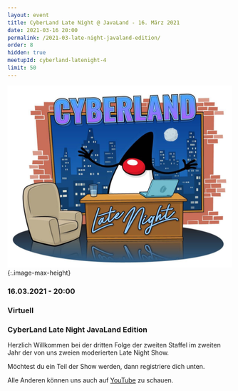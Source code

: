 ```yaml
---
layout: event
title: CyberLand Late Night @ JavaLand - 16. März 2021
date: 2021-03-16 20:00
permalink: /2021-03-late-night-javaland-edition/
order: 8
hidden: true
meetupId: cyberland-latenight-4
limit: 50
---
```


![Logo](/assets/logo/cyberland-Late-Night.jpg){:.image-max-height}

### <i class="fas fa-lg fa-calendar"></i> 16.03.2021 - 20:00

### <i class="fas fa-lg fa-globe"></i> Virtuell

### <i class="fas fa-lg fa-tv"></i> CyberLand Late Night JavaLand Edition

Herzlich Willkommen bei der dritten Folge der zweiten Staffel im zweiten Jahr der von uns zweien moderierten Late Night Show.

Möchtest du ein Teil der Show werden, dann registriere dich unten.

Alle Anderen können uns auch auf [YouTube](#) zu schauen.
